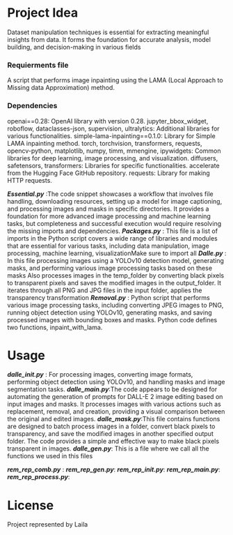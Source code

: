 # Project Idea
Dataset manipulation techniques is essential for extracting meaningful insights from data. It forms the foundation for accurate analysis, model building, and decision-making in various fields 


### Requierments file 
A script that performs image inpainting using the LAMA (Local Approach to Missing data Approximation) method.
### Dependencies
openai==0.28: OpenAI library with version 0.28.
jupyter_bbox_widget, roboflow, dataclasses-json, supervision, ultralytics: Additional libraries for various functionalities.
simple-lama-inpainting==0.1.0: Library for Simple LAMA inpainting method.
torch, torchvision, transformers, requests, opencv-python, matplotlib, numpy, timm, mmengine, ipywidgets: Common libraries for deep learning, image processing, and visualization.
diffusers, safetensors, transformers: Libraries for specific functionalities.
accelerate from the Hugging Face GitHub repository.
requests: Library for making HTTP requests.

**_Essential.py_** :The code snippet showcases a workflow that involves file handling, downloading resources, setting up a model for image captioning, and processing images and masks in specific directories. 
It provides a foundation for more advanced image processing and machine learning tasks, 
but completeness and successful execution would require resolving the missing imports and dependencies.
**_Packages.py_** : This file is a list of imports in the Python script covers a wide range of libraries and modules that are essential for various tasks, including data manipulation, image processing, machine learning, visualizationMake sure to import all
**_Dalle.py_** : In this file processing images using a YOLOv10 detection model, generating masks, and performing various image processing tasks based on these masks Also processes images in the temp_folder by converting black pixels to transparent pixels and saves the modified images in the output_folder. It iterates through all PNG and JPG files in the input folder, applies the transparency transformation
**_Removal.py_** : Python script that performs various image processing tasks, including converting JPEG images to PNG, running object detection using YOLOv10, generating masks, and saving processed images with bounding boxes and masks. Python code defines two functions, inpaint_with_lama.

# Usage 

**_dalle_init.py_** : For processing images, converting image formats, performing object detection using YOLOv10, and handling masks and image segmentation tasks.
**_dalle_main.py_**:The code appears to be designed for automating the generation of prompts for DALL-E 2 image editing based on input images and masks. It processes images with various actions such as replacement, removal, and creation, providing a visual comparison between the original and edited images.
**_dalle_mask.py_**:This file contains functions are designed to batch process images in a folder, convert black pixels to transparency, and save the modified images in another specified output folder. The code provides a simple and effective way to make black pixels transparent in images.
**_dalle_gen.py_**: This is a file where we call all the functions we used in this files 

**_rem_rep_comb.py_** :
**_rem_rep_gen.py_**:
**_rem_rep_init.py_**:
**_rem_rep_main.py_**:
**_rem_rep_process.py_**:




# License 
Project represented by Laila 





